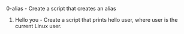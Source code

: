 0-alias - Create a script that creates an alias
1. Hello you - Create a script that prints hello user, where user is the current Linux user.
